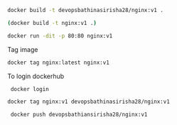 ```sh
docker build -t devopsbathinasirisha28/nginx:v1 .
```
```sh
(docker build -t nginx:v1 .)
```
```sh
docker run -dit -p 80:80 nginx:v1
```
Tag image
```sh
docker tag nginx:latest nginx:v1
```
To login dockerhub
```sh
 docker login
```
 ```sh
docker tag nginx:v1 devopsbathinasirisha28/nginx:v1
```
```sh
 docker push devopsbathiansirisha28/nginx:v1
```
